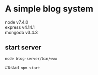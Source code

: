 # A simple blog system

node v7.4.0   
express v4.14.1   
mongodb v3.4.3

## start server

`node blog-server/bin/www`

##start
``npm start``